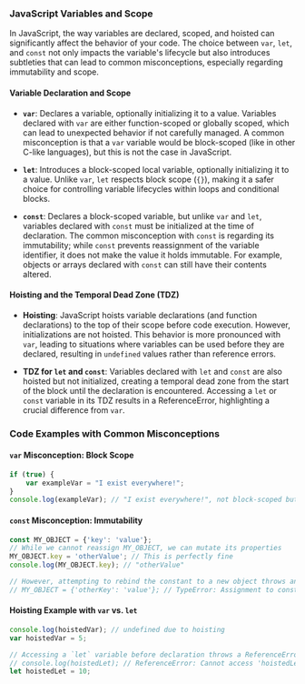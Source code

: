 ### JavaScript Variables and Scope

In JavaScript, the way variables are declared, scoped, and hoisted can significantly affect the behavior of your code. The choice between `var`, `let`, and `const` not only impacts the variable's lifecycle but also introduces subtleties that can lead to common misconceptions, especially regarding immutability and scope.

#### Variable Declaration and Scope

- **`var`**: Declares a variable, optionally initializing it to a value. Variables declared with `var` are either function-scoped or globally scoped, which can lead to unexpected behavior if not carefully managed. A common misconception is that a `var` variable would be block-scoped (like in other C-like languages), but this is not the case in JavaScript.
  
- **`let`**: Introduces a block-scoped local variable, optionally initializing it to a value. Unlike `var`, `let` respects block scope (`{}`), making it a safer choice for controlling variable lifecycles within loops and conditional blocks.

- **`const`**: Declares a block-scoped variable, but unlike `var` and `let`, variables declared with `const` must be initialized at the time of declaration. The common misconception with `const` is regarding its immutability; while `const` prevents reassignment of the variable identifier, it does not make the value it holds immutable. For example, objects or arrays declared with `const` can still have their contents altered.

#### Hoisting and the Temporal Dead Zone (TDZ)

- **Hoisting**: JavaScript hoists variable declarations (and function declarations) to the top of their scope before code execution. However, initializations are not hoisted. This behavior is more pronounced with `var`, leading to situations where variables can be used before they are declared, resulting in `undefined` values rather than reference errors.

- **TDZ for `let` and `const`**: Variables declared with `let` and `const` are also hoisted but not initialized, creating a temporal dead zone from the start of the block until the declaration is encountered. Accessing a `let` or `const` variable in its TDZ results in a ReferenceError, highlighting a crucial difference from `var`.

### Code Examples with Common Misconceptions

#### `var` Misconception: Block Scope

```javascript
if (true) {
    var exampleVar = "I exist everywhere!";
}
console.log(exampleVar); // "I exist everywhere!", not block-scoped but function/global scoped
```

#### `const` Misconception: Immutability

```javascript
const MY_OBJECT = {'key': 'value'};
// While we cannot reassign MY_OBJECT, we can mutate its properties
MY_OBJECT.key = 'otherValue'; // This is perfectly fine
console.log(MY_OBJECT.key); // "otherValue"

// However, attempting to rebind the constant to a new object throws an error
// MY_OBJECT = {'otherKey': 'value'}; // TypeError: Assignment to constant variable.
```

#### Hoisting Example with `var` vs. `let`

```javascript
console.log(hoistedVar); // undefined due to hoisting
var hoistedVar = 5;

// Accessing a `let` variable before declaration throws a ReferenceError
// console.log(hoistedLet); // ReferenceError: Cannot access 'hoistedLet' before initialization
let hoistedLet = 10;
```
